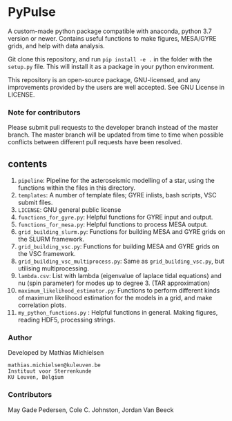 # PyPulse

A custom-made python package compatible with anaconda, python 3.7 version or newer.
Contains useful functions to make figures, MESA/GYRE grids, and help with data analysis.

Git clone this repository, and run `pip install -e .` in the folder with the `setup.py` file. This will install it as a package in your python environment.

This repository is an open-source package, GNU-licensed, and any improvements provided by the users are well accepted. See GNU License in LICENSE.

### Note for contributors
Please submit pull requests to the developer branch instead of the master branch.
The master branch will be updated from time to time when possible conflicts between different pull requests have been resolved.

## contents

1. `pipeline`: Pipeline for the asteroseismic modelling of a star, using the functions within the files in this directory.
1. `templates`: A number of template files; GYRE inlists, bash scripts, VSC submit files.
1. `LICENSE`: GNU general public license
2. `functions_for_gyre.py`: Helpful functions for GYRE input and output.
3. `functions_for_mesa.py`: Helpful functions to process MESA output.
4. `grid_building_slurm.py`: Functions for building MESA and GYRE grids on the SLURM framework.
5. `grid_building_vsc.py`: Functions for building MESA and GYRE grids on the VSC framework.
6. `grid_building_vsc_multiprocess.py`: Same as `grid_building_vsc.py`, but utilising multiprocessing.
7. `lambda.csv`: List with lambda (eigenvalue of laplace tidal equations) and nu (spin parameter) for modes up to degree 3. (TAR approximation)
8. `maximum_likelihood_estimator.py`: Functions to perform different kinds of maximum likelihood estimation for the models in a grid, and make correlation plots.
9. `my_python_functions.py` : Helpful functions in general. Making figures, reading HDF5, processing strings.

### Author
Developed by Mathias Michielsen
```
mathias.michielsen@kuleuven.be
Instituut voor Sterrenkunde
KU Leuven, Belgium
```

### Contributors
May Gade Pedersen, Cole C. Johnston, Jordan Van Beeck
